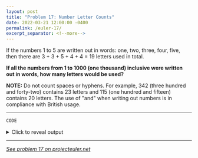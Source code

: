 ```yaml
---
layout: post
title: "Problem 17: Number Letter Counts"
date: 2022-03-21 12:00:00 -0400
permalink: /euler-17/
excerpt_separator: <!--more-->
---
```

If the numbers 1 to 5 are written out in words: one, two, three, four, five, then there are 3 + 3 + 5 + 4 + 4 = 19 letters used in total.

**If all the numbers from 1 to 1000 (one thousand) inclusive were written out in words, how many letters would be used?**
<!--more-->

**NOTE:** Do not count spaces or hyphens. For example, 342 (three hundred and forty-two) contains 23 letters and 115 (one hundred and fifteen) contains 20 letters. The use of "and" when writing out numbers is in compliance with British usage.

***

```py
CODE
```

<details> 
<summary>Click to reveal output</summary>
{% highlight py%}
OUTPUT
{% endhighlight %}
</details>  

***

*[See problem 17 on projecteuler.net](https://projecteuler.net/problem=17)*